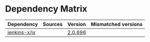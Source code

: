 # Dependency Matrix

Dependency | Sources | Version | Mismatched versions
---------- | ------- | ------- | -------------------
[jenkins-x/jx](https://github.com/jenkins-x/jx.git) |  | [2.0.696](https://github.com/jenkins-x/jx/releases/tag/v2.0.696) | 
